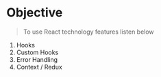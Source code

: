 # Objective

> To use React technology features listen below

1. Hooks
2. Custom Hooks
3. Error Handling
4. Context / Redux
